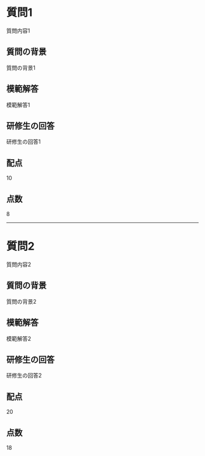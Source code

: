 # 質問1
質問内容1

## 質問の背景
質問の背景1

## 模範解答
模範解答1

## 研修生の回答
研修生の回答1

## 配点
10

## 点数
8

---

# 質問2
質問内容2

## 質問の背景
質問の背景2

## 模範解答
模範解答2

## 研修生の回答
研修生の回答2

## 配点
20

## 点数
18
